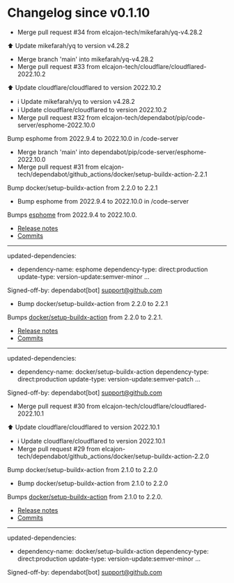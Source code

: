 # Changelog since v0.1.10
- Merge pull request #34 from elcajon-tech/mikefarah/yq-v4.28.2

⬆️ Update mikefarah/yq to version v4.28.2 
- Merge branch 'main' into mikefarah/yq-v4.28.2 
- Merge pull request #33 from elcajon-tech/cloudflare/cloudflared-2022.10.2

⬆️ Update cloudflare/cloudflared to version 2022.10.2 
- ℹ️ Update mikefarah/yq to version v4.28.2 
- ℹ️ Update cloudflare/cloudflared to version 2022.10.2 
- Merge pull request #32 from elcajon-tech/dependabot/pip/code-server/esphome-2022.10.0

Bump esphome from 2022.9.4 to 2022.10.0 in /code-server 
- Merge branch 'main' into dependabot/pip/code-server/esphome-2022.10.0 
- Merge pull request #31 from elcajon-tech/dependabot/github_actions/docker/setup-buildx-action-2.2.1

Bump docker/setup-buildx-action from 2.2.0 to 2.2.1 
- Bump esphome from 2022.9.4 to 2022.10.0 in /code-server

Bumps [esphome](https://github.com/esphome/esphome) from 2022.9.4 to 2022.10.0.
- [Release notes](https://github.com/esphome/esphome/releases)
- [Commits](https://github.com/esphome/esphome/compare/2022.9.4...2022.10.0)

---
updated-dependencies:
- dependency-name: esphome
  dependency-type: direct:production
  update-type: version-update:semver-minor
...

Signed-off-by: dependabot[bot] <support@github.com> 
- Bump docker/setup-buildx-action from 2.2.0 to 2.2.1

Bumps [docker/setup-buildx-action](https://github.com/docker/setup-buildx-action) from 2.2.0 to 2.2.1.
- [Release notes](https://github.com/docker/setup-buildx-action/releases)
- [Commits](https://github.com/docker/setup-buildx-action/compare/v2.2.0...v2.2.1)

---
updated-dependencies:
- dependency-name: docker/setup-buildx-action
  dependency-type: direct:production
  update-type: version-update:semver-patch
...

Signed-off-by: dependabot[bot] <support@github.com> 
- Merge pull request #30 from elcajon-tech/cloudflare/cloudflared-2022.10.1

⬆️ Update cloudflare/cloudflared to version 2022.10.1 
- ℹ️ Update cloudflare/cloudflared to version 2022.10.1 
- Merge pull request #29 from elcajon-tech/dependabot/github_actions/docker/setup-buildx-action-2.2.0

Bump docker/setup-buildx-action from 2.1.0 to 2.2.0 
- Bump docker/setup-buildx-action from 2.1.0 to 2.2.0

Bumps [docker/setup-buildx-action](https://github.com/docker/setup-buildx-action) from 2.1.0 to 2.2.0.
- [Release notes](https://github.com/docker/setup-buildx-action/releases)
- [Commits](https://github.com/docker/setup-buildx-action/compare/v2.1.0...v2.2.0)

---
updated-dependencies:
- dependency-name: docker/setup-buildx-action
  dependency-type: direct:production
  update-type: version-update:semver-minor
...

Signed-off-by: dependabot[bot] <support@github.com> 
